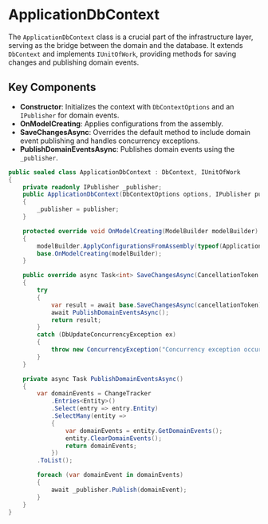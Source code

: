 # ApplicationDbContext

The `ApplicationDbContext` class is a crucial part of the infrastructure layer, serving as the bridge between the domain and the database. It extends `DbContext` and implements `IUnitOfWork`, providing methods for saving changes and publishing domain events.

## Key Components

- **Constructor**: Initializes the context with `DbContextOptions` and an `IPublisher` for domain events.
- **OnModelCreating**: Applies configurations from the assembly.
- **SaveChangesAsync**: Overrides the default method to include domain event publishing and handles concurrency exceptions.
- **PublishDomainEventsAsync**: Publishes domain events using the `_publisher`.

```csharp
public sealed class ApplicationDbContext : DbContext, IUnitOfWork
{
    private readonly IPublisher _publisher;
    public ApplicationDbContext(DbContextOptions options, IPublisher publisher) : base(options)
    {
        _publisher = publisher;
    }

    protected override void OnModelCreating(ModelBuilder modelBuilder)
    {
        modelBuilder.ApplyConfigurationsFromAssembly(typeof(ApplicationDbContext).Assembly);
        base.OnModelCreating(modelBuilder);
    }

    public override async Task<int> SaveChangesAsync(CancellationToken cancellationToken = default)
    {
        try
        {
            var result = await base.SaveChangesAsync(cancellationToken);
            await PublishDomainEventsAsync();
            return result;
        }
        catch (DbUpdateConcurrencyException ex)
        {
            throw new ConcurrencyException("Concurrency exception occured.", ex);
        }
    }

    private async Task PublishDomainEventsAsync()
    {
        var domainEvents = ChangeTracker
            .Entries<Entity>()
            .Select(entry => entry.Entity)
            .SelectMany(entity =>
            {
                var domainEvents = entity.GetDomainEvents();
                entity.ClearDomainEvents();
                return domainEvents;
            })
        .ToList();

        foreach (var domainEvent in domainEvents)
        {
            await _publisher.Publish(domainEvent);
        }
    }
} 